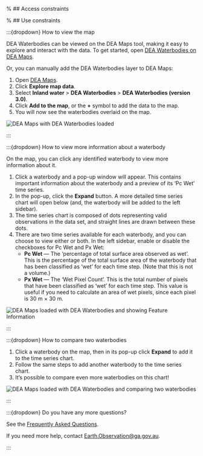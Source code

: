 % ## Access constraints

% ## Use constraints

:::{dropdown} How to view the map

DEA Waterbodies can be viewed on the DEA Maps tool, making it easy to explore and interact with the data. To get started, open [DEA Waterbodies on DEA Maps](https://maps.dea.ga.gov.au/#share=s-gMICb0o03KwPHyXV52ivMtedIrd).

Or, you can manually add the DEA Waterbodies layer to DEA Maps:

1. Open [DEA Maps](https://maps.dea.ga.gov.au).
1. Click **Explore map data**.
1. Select **Inland water** > **DEA Waterbodies** > **DEA Waterbodies (version 3.0)**. 
1. Click **Add to the map**, or the **+** symbol to add the data to the map.
1. You will now see the waterbodies overlaid on the map.

![DEA Maps with DEA Waterbodies loaded](/_files/dea-waterbodies/DEA_Waterbodies_v3.0_overview.jpg)

:::

:::{dropdown} How to view more information about a waterbody

On the map, you can click any identified waterbody to view more information about it.

1. Click a waterbody and a pop-up window will appear. This contains important information about the waterbody and a preview of its ‘Pc Wet’ time series.
1. In the pop-up, click the **Expand** button. A more detailed time series chart will open below (and, the waterbody will be added to the left sidebar).
1. The time series chart is composed of dots representing valid observations in the data set, and straight lines are drawn between these dots.
1. There are two time series available for each waterbody, and you can choose to view either or both. In the left sidebar, enable or disable the checkboxes for Pc Wet and Px Wet:
    * **Pc Wet** &mdash; The ‘percentage of total surface area observed as wet’. This is the percentage of the total surface area of the waterbody that has been classified as ‘wet’ for each time step. (Note that this is not a volume.)
    * **Px Wet** &mdash; The ‘Wet Pixel Count’. This is the total number of pixels that have been classified as ‘wet’ for each time step. This value is useful if you need to calculate an area of wet pixels, since each pixel is 30 m × 30 m.

![DEA Maps loaded with DEA Waterbodies and showing Feature Information](/_files/dea-waterbodies/DEA_Waterbodies_v3.0_user-guide.PNG)

:::

:::{dropdown} How to compare two waterbodies

1. Click a waterbody on the map, then in its pop-up click **Expand** to add it to the time series chart.
1. Follow the same steps to add another waterbody to the time series chart.
1. It’s possible to compare even more waterbodies on this chart!

![DEA Maps loaded with DEA Waterbodies and comparing two waterbodies](/_files/dea-waterbodies/DEA_Waterbodies_v3.0_user-guide-compare.PNG)

:::

:::{dropdown} Do you have any more questions?

See the [Frequently Asked Questions](./?tab=faqs). 

If you need more help, contact <a href="mailto:Earth.Observation@ga.gov.au">Earth.Observation@ga.gov.au</a>. 

:::

